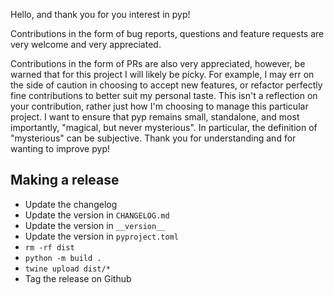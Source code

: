 Hello, and thank you for you interest in pyp!

Contributions in the form of bug reports, questions and feature requests are
very welcome and very appreciated.

Contributions in the form of PRs are also very appreciated, however, be warned
that for this project I will likely be picky. For example, I may err on the
side of caution in choosing to accept new features, or refactor perfectly fine
contributions to better suit my personal taste. This isn't a reflection on your
contribution, rather just how I'm choosing to manage this particular project.
I want to ensure that pyp remains small, standalone, and most importantly,
"magical, but never mysterious". In particular, the definition of "mysterious"
can be subjective.  Thank you for understanding and for wanting to improve pyp!


## Making a release

- Update the changelog
- Update the version in `CHANGELOG.md`
- Update the version in `__version__`
- Update the version in `pyproject.toml`
- `rm -rf dist`
- `python -m build .`
- `twine upload dist/*`
- Tag the release on Github
